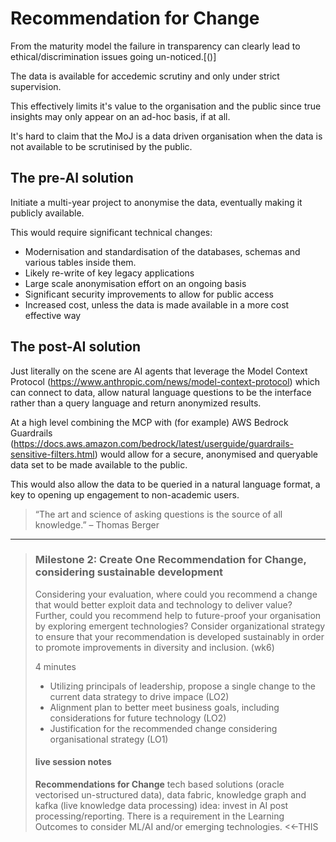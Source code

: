 # Recommendation for Change

From the maturity model the failure in transparency can clearly lead to ethical/discrimination issues going un-noticed.[()]

The data is available for accedemic scrutiny and only under strict supervision. 

This effectively limits it's value to the organisation and the public since true insights may only appear on an ad-hoc basis, if at all.

It's hard to claim that the MoJ is a data driven organisation when the data is not available to be scrutinised by the public.

## The pre-AI solution

Initiate a multi-year project to anonymise the data, eventually making it publicly available.

This would require significant technical changes:
  - Modernisation and standardisation of the databases, schemas and various tables inside them.
  - Likely re-write of key legacy applications
  - Large scale anonymisation effort on an ongoing basis
  - Significant security improvements to allow for public access
  - Increased cost, unless the data is made available in a more cost effective way

## The post-AI solution

Just literally on the scene are AI agents that leverage the Model Context Protocol (https://www.anthropic.com/news/model-context-protocol) which can connect to data, allow natural language questions to be the interface rather than a query language and return anonymized results.

At a high level combining the MCP with (for example) AWS Bedrock Guardrails (https://docs.aws.amazon.com/bedrock/latest/userguide/guardrails-sensitive-filters.html) would allow for a secure, anonymised and queryable data set to be made available to the public.

This would also allow the data to be queried in a natural language format, a key to opening up engagement to non-academic users.

> “The art and science of asking questions is the source of all knowledge.” – Thomas Berger

---
> ### Milestone 2: Create One Recommendation for Change, considering sustainable development
>
> Considering your evaluation, where could you recommend a change that would better exploit data and technology to deliver value?
> Further, could you recommend help to future-proof your organisation by exploring emergent technologies? Consider organizational strategy to ensure that your recommendation is developed sustainably in order to promote improvements in diversity and inclusion. (wk6)
>
> 4 minutes
> * Utilizing principals of leadership, propose a single change to the current data strategy to drive impace (LO2)
> * Alignment plan to better meet business goals, including considerations for future technology (LO2)
> * Justification for the recommended change considering organisational strategy (LO1)
>
> #### live session notes 
>
> **Recommendations for Change**
> tech based solutions (oracle vectorised un-structured data), data fabric, knowledge graph and kafka (live knowledge data processing)
> idea: invest in AI post processing/reporting.
> There is a requirement in the Learning Outcomes to consider ML/AI and/or emerging technologies. <<-THIS
